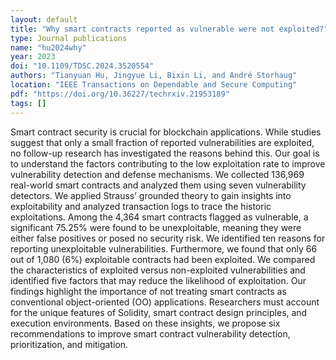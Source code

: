 ```yaml
---
layout: default
title: "Why smart contracts reported as vulnerable were not exploited?"
type: Journal publications
name: "hu2024why"
year: 2023
doi: "10.1109/TDSC.2024.3520554"
authors: "Tianyuan Hu, Jingyue Li, Bixin Li, and André Storhaug"
location: "IEEE Transactions on Dependable and Secure Computing"
pdf: "https://doi.org/10.36227/techrxiv.21953189"
tags: []
---
```

Smart contract security is crucial for blockchain applications. While studies suggest that only a small fraction of reported vulnerabilities are exploited, no follow-up research has investigated the reasons behind this. Our goal is to understand the factors contributing to the low exploitation rate to improve vulnerability detection and defense mechanisms. We collected 136,969 real-world smart contracts and analyzed them using seven vulnerability detectors. We applied Strauss’ grounded theory to gain insights into exploitability and analyzed transaction logs to trace the historic exploitations. Among the 4,364 smart contracts flagged as vulnerable, a significant 75.25% were found to be unexploitable, meaning they were either false positives or posed no security risk. We identified ten reasons for reporting unexploitable vulnerabilities. Furthermore, we found that only 66 out of 1,080 (6%) exploitable contracts had been exploited. We compared the characteristics of exploited versus non-exploited vulnerabilities and identified five factors that may reduce the likelihood of exploitation. Our findings highlight the importance of not treating smart contracts as conventional object-oriented (OO) applications. Researchers must account for the unique features of Solidity, smart contract design principles, and execution environments. Based on these insights, we propose six recommendations to improve smart contract vulnerability detection, prioritization, and mitigation.
